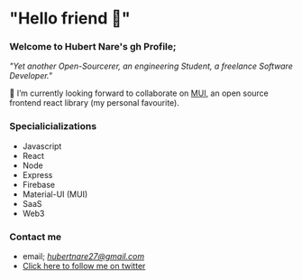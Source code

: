 # "Hello friend 👋"

<!--
**hubertnare/hubertnare** is a ✨ _special_ ✨ repository because its `README.md` (this file) appears on your GitHub profile.

Here are some ideas to get you started:

- 🔭 I’m currently working on ...
- 🌱 I’m currently learning ...
- 👯 I’m looking to collaborate on ...
- 🤔 I’m looking for help with ...
- 💬 Ask me about ...
- 📫 How to reach me: ...
- 😄 Pronouns: ...
- ⚡ Fun fact: ...
-->

### Welcome to Hubert Nare's gh Profile;
*"Yet another Open-Sourcerer, an engineering Student, a freelance Software Developer."*

👯 I’m currently looking forward to collaborate on [MUI](https://github.com/mui-org/material-ui), an open source frontend react library (my personal favourite).

### Specialicializations
- Javascript
- React 
- Node
- Express
- Firebase
- Material-UI (MUI)
- SaaS
- Web3

### Contact me
- email; *hubertnare27@gmail.com*
- [Click here to follow me on twitter](https://twitter.com/hubertnare)
